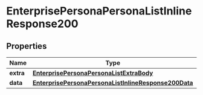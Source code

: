 # EnterprisePersonaPersonaListInlineResponse200

## Properties
Name | Type | Description | Notes
------------ | ------------- | ------------- | -------------
**extra** | [**EnterprisePersonaPersonaListExtraBody**](EnterprisePersonaPersonaListExtraBody.md) |  |  [optional]
**data** | [**EnterprisePersonaPersonaListInlineResponse200Data**](EnterprisePersonaPersonaListInlineResponse200Data.md) |  |  [optional]
